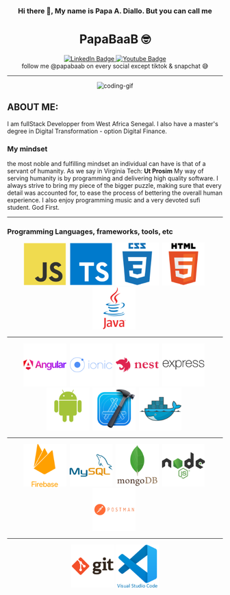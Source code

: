 <div id = "welcome-header" align="center">
<h3>Hi there 👋, My name is Papa A. Diallo. But you can call me </h3>
<h1>PapaBaaB 🤓</h1>
  <div id="badges">
  <a href="https://www.linkedin.com/in/papabaab/">
    <img src="https://img.shields.io/badge/LinkedIn-blue?style=for-the-badge&logo=linkedin&logoColor=white" alt="LinkedIn Badge"/>
  </a>
  <a href="https://www.youtube.com/channel/UCuvw04Pja8126x-FQ2Pt5KA">
    <img src="https://img.shields.io/badge/YouTube-red?style=for-the-badge&logo=youtube&logoColor=white" alt="Youtube Badge"/>
  </a>
</div>
  follow me @papabaab on every social except tiktok & snapchat 😅
</div>

<hr>


<div align="center" id = "image-header">
  <img alt = "coding-gif" src = "https://i.giphy.com/media/v1.Y2lkPTc5MGI3NjExbW55bjc2OXAyeXp3cm0wamZlMnNnMmRrZWRrNno3dGp2bXUyYWJuaCZlcD12MV9pbnRlcm5hbF9naWZfYnlfaWQmY3Q9Zw/26tn33aiTi1jkl6H6/giphy.gif">
</div>

## ABOUT ME: 
I am fullStack Developper from West Africa Senegal. I also have a master's degree in Digital Transformation - option Digital Finance.
### My mindset
the most noble and fulfilling mindset an individual can have is that of a servant of humanity. As we say in Virginia Tech: **Ut Prosim**
My way of serving humanity is by programming and delivering high quality software. I always strive to bring my piece of the bigger puzzle, making sure that every detail was accounted for, to ease the process of bettering the overall human experience. 
I also enjoy programming music and a very devoted sufi student. God First.

<hr>
<h3>Programming Languages, frameworks, tools, etc</h3>
<div align = "center">
  <img src="https://github.com/devicons/devicon/blob/master/icons/javascript/javascript-original.svg" title="JavaScript" alt="JavaScript"  height="100"/>&nbsp;
  <img src="https://github.com/devicons/devicon/blob/master/icons/typescript/typescript-original.svg" title="Typescript" alt="Typescript"  height="100"/>&nbsp;
  <img src="https://github.com/devicons/devicon/blob/master/icons/css3/css3-plain-wordmark.svg"  title="CSS3" alt="CSS" height="100"/>&nbsp;
  <img src="https://github.com/devicons/devicon/blob/master/icons/html5/html5-original-wordmark.svg" title="HTML5" alt="HTML" height="100"/>&nbsp;
  <img src="https://github.com/devicons/devicon/blob/master/icons/java/java-original-wordmark.svg" title="java" alt="Java" height="100"/>&nbsp;
  <hr>
  <img src="https://github.com/devicons/devicon/blob/master/icons/angular/angular-original-wordmark.svg" title="Angular" alt="Angular" height="100"/>&nbsp;
  <img src="https://github.com/devicons/devicon/blob/master/icons/ionic/ionic-original-wordmark.svg" title="Ionic" alt="Ionic" height="100"/>&nbsp;
  <img src="https://github.com/devicons/devicon/blob/master/icons/nestjs/nestjs-original-wordmark.svg" title="Nest.js" alt="Nestjs"  height="100"/>&nbsp;
  <img src="https://github.com/devicons/devicon/blob/master/icons/express/express-original-wordmark.svg" title="Express" alt="Expressjs"  height="100"/>&nbsp;
  <img src="https://github.com/devicons/devicon/blob/master/icons/android/android-original-wordmark.svg" title="Android" alt="Android"  height="100"/>&nbsp;
  <img src="https://github.com/devicons/devicon/blob/master/icons/xcode/xcode-original.svg" title="Xcode" alt="Xcode"  height="100"/>&nbsp;
  <img src="https://github.com/devicons/devicon/blob/master/icons/docker/docker-original.svg" title="Docker" alt="docker"  height="100"/>&nbsp;
  <hr>
  <img src="https://github.com/devicons/devicon/blob/master/icons/firebase/firebase-plain-wordmark.svg" title="Firebase" alt="Firebase" height="100"/>&nbsp;
  <img src="https://github.com/devicons/devicon/blob/master/icons/mysql/mysql-original-wordmark.svg" title="MySQL"  alt="MySQL" height="100"/>&nbsp;
  <img src="https://github.com/devicons/devicon/blob/master/icons/mongodb/mongodb-original-wordmark.svg" title="MONGO"  alt="MONGODB" height="100"/>&nbsp;
  <img src="https://github.com/devicons/devicon/blob/master/icons/nodejs/nodejs-original-wordmark.svg" title="NodeJS" alt="NodeJS"  height="100"/>&nbsp;
  <img src="https://github.com/devicons/devicon/blob/master/icons/postman/postman-original-wordmark.svg" title="Postman" alt="Postman"  height="100"/>&nbsp;
  <hr>
  <img src="https://github.com/devicons/devicon/blob/master/icons/git/git-original-wordmark.svg" title="Git" **alt="Git" height="100"/>
  <img src="https://github.com/devicons/devicon/blob/master/icons/vscode/vscode-original-wordmark.svg" title="VsCode" **alt="VisualCode" height="100"/>
</div>

<!--
**papabaab/papabaab** is a ✨ _special_ ✨ repository because its `README.md` (this file) appears on your GitHub profile.
Here are some ideas to get you started:
- 🔭 I’m currently working on ...
- 🌱 I’m currently learning ...
- 👯 I’m looking to collaborate on ...
- 🤔 I’m looking for help with ...
- 💬 Ask me about ...
- 📫 How to reach me: ...
- 😄 Pronouns: ...
- ⚡ Fun fact: ...
-->
